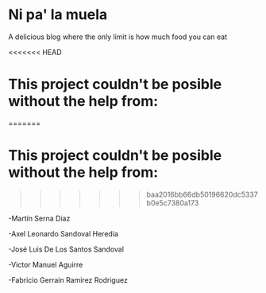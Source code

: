 # Ni pa' la muela
A delicious blog where the only limit is how much food you can eat

<<<<<<< HEAD
# This project couldn't be posible without the help from: 
=======
# This project couldn't be posible without the help from: #
>>>>>>> baa2016bb66db50196620dc5337b0e5c7380a173

-Martín Serna Diaz

-Axel Leonardo Sandoval Heredia

-José Luis De Los Santos Sandoval

-Victor Manuel Aguirre

-Fabricio Gerrain Ramirez Rodriguez
